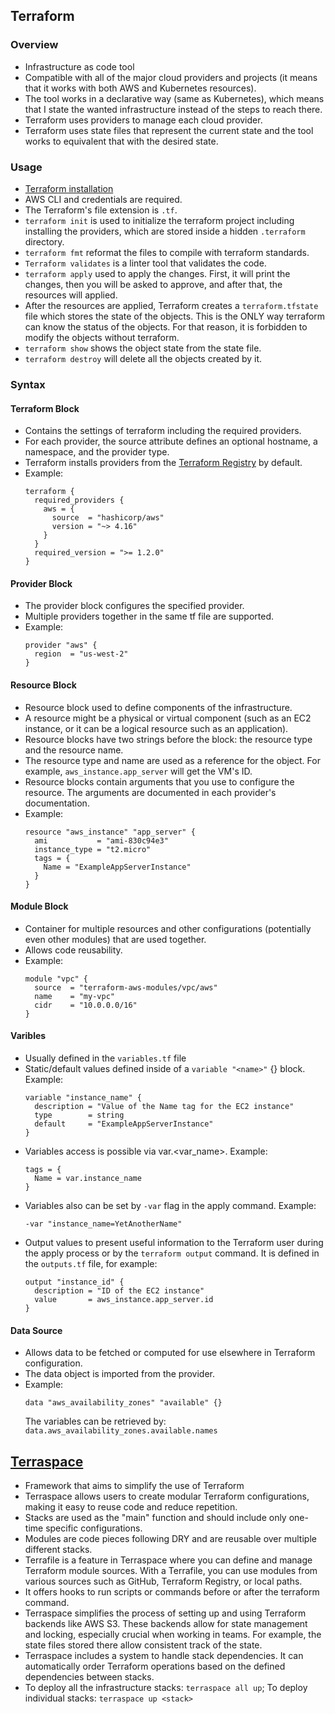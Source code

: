## Terraform

### Overview
- Infrastructure as code tool
- Compatible with all of the major cloud providers and projects (it means that it works with both AWS and Kubernetes resources).
- The tool works in a declarative way (same as Kubernetes), which means that I state the wanted infrastructure instead of the steps to reach there.
- Terraform uses providers to manage each cloud provider.
- Terraform uses state files that represent the current state and the tool works to equivalent that with the desired state.

### Usage
- [Terraform installation](https://developer.hashicorp.com/terraform/tutorials/aws-get-started/install-cli)
- AWS CLI and credentials are required.
- The Terraform's file extension is `.tf`.
- `terraform init` is used to initialize the terraform project including installing the providers, which are stored inside a hidden `.terraform` directory.
- `terraform fmt` reformat the files to compile with terraform standards.
- `Terraform validates` is a linter tool that validates the code.
- `terraform apply` used to apply the changes. First, it will print the changes, then you will be asked to approve, and after that, the resources will applied.
- After the resources are applied, Terraform creates a `terraform.tfstate` file which stores the state of the objects. This is the ONLY way terraform can know the status of the objects. For that reason, it is forbidden to modify the objects without terraform.
- `terraform show` shows the object state from the state file.
- `terraform destroy` will delete all the objects created by it.

### Syntax

#### Terraform Block
- Contains the settings of terraform including the required providers.
- For each provider, the source attribute defines an optional hostname, a namespace, and the provider type.
- Terraform installs providers from the [Terraform Registry](https://registry.terraform.io) by default.
- Example:
  ```
  terraform {
    required_providers {
      aws = {
        source  = "hashicorp/aws"
        version = "~> 4.16"
      }
    }
    required_version = ">= 1.2.0"
  }
  ```

#### Provider Block
- The provider block configures the specified provider.
- Multiple providers together in the same tf file are supported.
- Example:
  ```
  provider "aws" {
    region  = "us-west-2"
  }
  ```

#### Resource Block
- Resource block used to define components of the infrastructure.
- A resource might be a physical or virtual component (such as an EC2 instance, or it can be a logical resource such as an application).
- Resource blocks have two strings before the block: the resource type and the resource name.
- The resource type and name are used as a reference for the object. For example, `aws_instance.app_server` will get the VM's ID.
- Resource blocks contain arguments that you use to configure the resource. The arguments are documented in each provider's documentation.
- Example:
  ```
  resource "aws_instance" "app_server" {
    ami           = "ami-830c94e3"
    instance_type = "t2.micro"
    tags = {
      Name = "ExampleAppServerInstance"
    }
  }
  ```

#### Module Block
- Container for multiple resources and other configurations (potentially even other modules) that are used together.
- Allows code reusability.
- Example:
  ```
  module "vpc" {
    source  = "terraform-aws-modules/vpc/aws"
    name    = "my-vpc"
    cidr    = "10.0.0.0/16"
  }
  ```

#### Varibles
- Usually defined in the `variables.tf` file
- Static/default values defined inside of a `variable "<name>"` {} block. Example:
  ```
  variable "instance_name" {
    description = "Value of the Name tag for the EC2 instance"
    type        = string
    default     = "ExampleAppServerInstance"
  }
  ```
- Variables access is possible via var.<var_name>. Example:
  ```
  tags = {
    Name = var.instance_name
  }
  ```
- Variables also can be set by `-var` flag in the apply command. Example:
  ```
  -var "instance_name=YetAnotherName"
  ```
- Output values to present useful information to the Terraform user during the apply process or by the `terraform output` command. It is defined in the `outputs.tf` file, for example:
  ```
  output "instance_id" {
    description = "ID of the EC2 instance"
    value       = aws_instance.app_server.id
  }
  ```
#### Data Source
- Allows data to be fetched or computed for use elsewhere in Terraform configuration.
- The data object is imported from the provider.
- Example:
  ```
  data "aws_availability_zones" "available" {}
  ```
  The variables can be retrieved by: `data.aws_availability_zones.available.names`

## [Terraspace](https://youtu.be/tXzppmTfqIs?si=0QAXz9AZSbAXDXZ8)
- Framework that aims to simplify the use of Terraform
- Terraspace allows users to create modular Terraform configurations, making it easy to reuse code and reduce repetition.
- Stacks are used as the "main" function and should include only one-time specific configurations.
- Modules are code pieces following DRY and are reusable over multiple different stacks.
- Terrafile is a feature in Terraspace where you can define and manage Terraform module sources. With a Terrafile, you can use modules from various sources such as GitHub, Terraform Registry, or local paths.
- It offers hooks to run scripts or commands before or after the terraform command.
- Terraspace simplifies the process of setting up and using Terraform backends like AWS S3. These backends allow for state management and locking, especially crucial when working in teams. For example, the state files stored there allow consistent track of the state.
- Terraspace includes a system to handle stack dependencies. It can automatically order Terraform operations based on the defined dependencies between stacks.
- To deploy all the infrastructure stacks: `terraspace all up`; To deploy individual stacks: `terraspace up <stack>`
